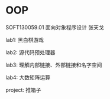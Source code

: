 # OOP
SOFT130059.01 面向对象程序设计 张天戈



lab1: 黑白棋游戏

lab2: 源代码预处理器

lab3: 理解内部链接、外部链接和名字空间

lab4: 大数矩阵运算



project: 推箱子
